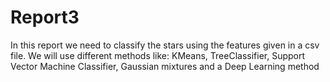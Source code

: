 # Report3

In this report we need to classify the stars using the features given in a csv file. 
We will use different methods like: KMeans, TreeClassifier, Support Vector Machine Classifier, Gaussian mixtures and a Deep Learning method